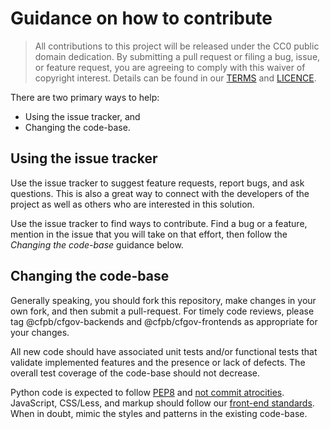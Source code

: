 # Guidance on how to contribute

> All contributions to this project will be released under the CC0 public domain
> dedication. By submitting a pull request or filing a bug, issue, or 
> feature request, you are agreeing to comply with this waiver of copyright interest.
> Details can be found in our [TERMS](TERMS.md) and [LICENCE](LICENSE).


There are two primary ways to help: 
 - Using the issue tracker, and 
 - Changing the code-base.


## Using the issue tracker

Use the issue tracker to suggest feature requests, report bugs, and ask questions. 
This is also a great way to connect with the developers of the project as well
as others who are interested in this solution.  

Use the issue tracker to find ways to contribute. Find a bug or a feature, mention in
the issue that you will take on that effort, then follow the _Changing the code-base_ 
guidance below.


## Changing the code-base

Generally speaking, you should fork this repository, make changes in your
own fork, and then submit a pull-request. For timely code reviews,
please tag @cfpb/cfgov-backends and @cfpb/cfgov-frontends as appropriate
for your changes.

All new code should have associated unit tests and/or functional tests that 
validate implemented features and the presence or lack of defects. The
overall test coverage of the code-base should not decrease.

Python code is expected to follow 
[PEP8](https://www.python.org/dev/peps/pep-0008/) and 
[not commit atrocities](https://www.youtube.com/watch?v=wf-BqAjZb8M). 
JavaScript, CSS/Less, and markup should follow our 
[front-end standards](https://github.com/cfpb/front-end). 
When in doubt, mimic the styles and patterns in the existing code-base.
